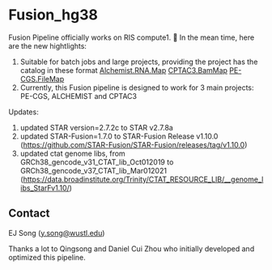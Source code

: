 # Fusion_hg38

Fusion Pipeline officially works on RIS compute1. :hugs: In the mean time, here are the new hightlights:

1. Suitable for batch jobs and large projects, providing the project has the catalog in these format
   [Alchemist.RNA.Map](https://github.com/ding-lab/GDAN.catalog/blob/main/Alchemist/Alchemist.RNAMap.storage1.tsv)
   [CPTAC3.BamMap](https://github.com/ding-lab/CPTAC3.catalog/blob/master/BamMap/storage1.BamMap.dat)
   [PE-CGS.FileMap](https://github.com/ding-lab/PE-CGS.catalog/blob/main/FileMap/FileMap.tsv)
2. Currently, this Fusion pipeline is designed to work for 3 main projects: PE-CGS, ALCHEMIST and CPTAC3


Updates:

1. updated STAR version=2.7.2c to STAR v2.7.8a 
2. updated STAR-Fusion=1.7.0   to STAR-Fusion Release v1.10.0 (https://github.com/STAR-Fusion/STAR-Fusion/releases/tag/v1.10.0)
3. updated ctat genome libs, from GRCh38_gencode_v31_CTAT_lib_Oct012019 to GRCh38_gencode_v37_CTAT_lib_Mar012021  (https://data.broadinstitute.org/Trinity/CTAT_RESOURCE_LIB/__genome_libs_StarFv1.10/)




## Contact

EJ Song (y.song@wustl.edu)

Thanks a lot to Qingsong and Daniel Cui Zhou who initially developed and optimized this pipeline.
